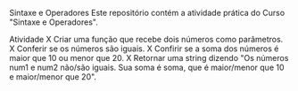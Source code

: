 Sintaxe e Operadores
Este repositório contém a atividade prática do Curso "Sintaxe e Operadores".

Atividade
X Criar uma função que recebe dois números como parâmetros.
X Conferir se os números são iguais.
X Confirir se a soma dos números é maior que 10 ou menor que 20.
X Retornar uma string dizendo "Os números num1 e num2 não/são iguais. Sua soma é soma, que é maior/menor que 10 e maior/menor que 20".